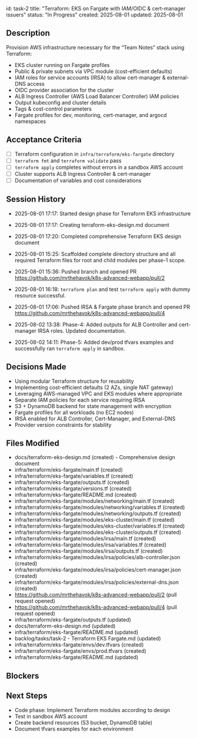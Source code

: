 id: task-2
title: "Terraform: EKS on Fargate with IAM/OIDC & cert-manager issuers"
status: "In Progress"
created: 2025-08-01
updated: 2025-08-01

## Description

Provision AWS infrastructure necessary for the “Team Notes” stack using Terraform:

- EKS cluster running on Fargate profiles
- Public & private subnets via VPC module (cost-efficient defaults)
- IAM roles for service accounts (IRSA) to allow cert-manager & external-DNS access
- OIDC provider association for the cluster
- ALB Ingress Controller (AWS Load Balancer Controller) IAM policies
- Output kubeconfig and cluster details
- Tags & cost-control parameters
- Fargate profiles for dev, monitoring, cert-manager, and argocd namespaces

## Acceptance Criteria

- [ ] Terraform configuration in `infra/terraform/eks-fargate` directory
- [ ] `terraform fmt` and `terraform validate` pass
- [ ] `terraform apply` completes without errors in a sandbox AWS account
- [ ] Cluster supports ALB Ingress Controller & cert-manager
- [ ] Documentation of variables and cost considerations

## Session History

- 2025-08-01 17:17: Started design phase for Terraform EKS infrastructure
- 2025-08-01 17:17: Creating terraform-eks-design.md document
- 2025-08-01 17:20: Completed comprehensive Terraform EKS design document
- 2025-08-01 15:25: Scaffolded complete directory structure and all required Terraform files for root and child modules per phase-1 scope.
- 2025-08-01 15:36: Pushed branch and opened PR https://github.com/mrthehavok/k8s-advanced-webapp/pull/2
- 2025-08-01 16:18: `terraform plan` and test `terraform apply` with dummy resource successful.
- 2025-08-01 17:06: Pushed IRSA & Fargate phase branch and opened PR https://github.com/mrthehavok/k8s-advanced-webapp/pull/4

- 2025-08-02 13:38: Phase-4: Added outputs for ALB Controller and cert-manager IRSA roles. Updated documentation.
- 2025-08-02 14:11: Phase-5: Added dev/prod tfvars examples and successfully ran `terraform apply` in sandbox.

## Decisions Made

- Using modular Terraform structure for reusability
- Implementing cost-efficient defaults (2 AZs, single NAT gateway)
- Leveraging AWS-managed VPC and EKS modules where appropriate
- Separate IAM policies for each service requiring IRSA
- S3 + DynamoDB backend for state management with encryption
- Fargate profiles for all workloads (no EC2 nodes)
- IRSA enabled for ALB Controller, Cert-Manager, and External-DNS
- Provider version constraints for stability

## Files Modified

- docs/terraform-eks-design.md (created) - Comprehensive design document
- infra/terraform/eks-fargate/main.tf (created)
- infra/terraform/eks-fargate/variables.tf (created)
- infra/terraform/eks-fargate/outputs.tf (created)
- infra/terraform/eks-fargate/versions.tf (created)
- infra/terraform/eks-fargate/README.md (created)
- infra/terraform/eks-fargate/modules/networking/main.tf (created)
- infra/terraform/eks-fargate/modules/networking/variables.tf (created)
- infra/terraform/eks-fargate/modules/networking/outputs.tf (created)
- infra/terraform/eks-fargate/modules/eks-cluster/main.tf (created)
- infra/terraform/eks-fargate/modules/eks-cluster/variables.tf (created)
- infra/terraform/eks-fargate/modules/eks-cluster/outputs.tf (created)
- infra/terraform/eks-fargate/modules/irsa/main.tf (created)
- infra/terraform/eks-fargate/modules/irsa/variables.tf (created)
- infra/terraform/eks-fargate/modules/irsa/outputs.tf (created)
- infra/terraform/eks-fargate/modules/irsa/policies/alb-controller.json (created)
- infra/terraform/eks-fargate/modules/irsa/policies/cert-manager.json (created)
- infra/terraform/eks-fargate/modules/irsa/policies/external-dns.json (created)
- https://github.com/mrthehavok/k8s-advanced-webapp/pull/2 (pull request opened)
- https://github.com/mrthehavok/k8s-advanced-webapp/pull/4 (pull request opened)
- infra/terraform/eks-fargate/outputs.tf (updated)
- docs/terraform-eks-design.md (updated)
- infra/terraform/eks-fargate/README.md (updated)
- backlog/tasks/task-2 - Terraform EKS Fargate.md (updated)
- infra/terraform/eks-fargate/envs/dev.tfvars (created)
- infra/terraform/eks-fargate/envs/prod.tfvars (created)
- infra/terraform/eks-fargate/README.md (updated)

## Blockers

<!-- Document any blockers -->

## Next Steps

- Code phase: Implement Terraform modules according to design
- Test in sandbox AWS account
- Create backend resources (S3 bucket, DynamoDB table)
- Document tfvars examples for each environment
